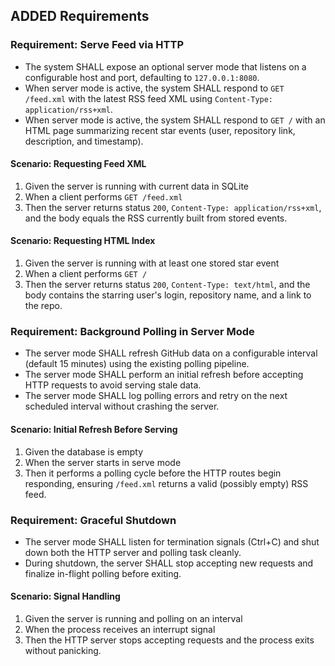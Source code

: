 ## ADDED Requirements

### Requirement: Serve Feed via HTTP
- The system SHALL expose an optional server mode that listens on a configurable host and port, defaulting to `127.0.0.1:8080`.
- When server mode is active, the system SHALL respond to `GET /feed.xml` with the latest RSS feed XML using `Content-Type: application/rss+xml`.
- When server mode is active, the system SHALL respond to `GET /` with an HTML page summarizing recent star events (user, repository link, description, and timestamp).

#### Scenario: Requesting Feed XML
1. Given the server is running with current data in SQLite
2. When a client performs `GET /feed.xml`
3. Then the server returns status `200`, `Content-Type: application/rss+xml`, and the body equals the RSS currently built from stored events.

#### Scenario: Requesting HTML Index
1. Given the server is running with at least one stored star event
2. When a client performs `GET /`
3. Then the server returns status `200`, `Content-Type: text/html`, and the body contains the starring user's login, repository name, and a link to the repo.

### Requirement: Background Polling in Server Mode
- The server mode SHALL refresh GitHub data on a configurable interval (default 15 minutes) using the existing polling pipeline.
- The server mode SHALL perform an initial refresh before accepting HTTP requests to avoid serving stale data.
- The server mode SHALL log polling errors and retry on the next scheduled interval without crashing the server.

#### Scenario: Initial Refresh Before Serving
1. Given the database is empty
2. When the server starts in serve mode
3. Then it performs a polling cycle before the HTTP routes begin responding, ensuring `/feed.xml` returns a valid (possibly empty) RSS feed.

### Requirement: Graceful Shutdown
- The server mode SHALL listen for termination signals (Ctrl+C) and shut down both the HTTP server and polling task cleanly.
- During shutdown, the server SHALL stop accepting new requests and finalize in-flight polling before exiting.

#### Scenario: Signal Handling
1. Given the server is running and polling on an interval
2. When the process receives an interrupt signal
3. Then the HTTP server stops accepting requests and the process exits without panicking.
